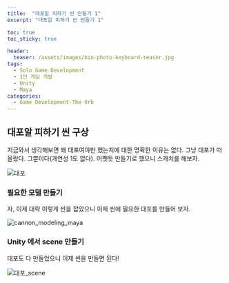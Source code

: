 ```yaml
---
title:  "대포알 피하기 씬 만들기 1"
excerpt: "대포알 피하기 씬 만들기 1"

toc: true
toc_sticky: true

header:
  teaser: /assets/images/bio-photo-keyboard-teaser.jpg
tags:
  - Solo Game Development
  - 1인 게임 개발
  - Unity
  - Maya
categories:
  - Game Development-The Orb
---
```

## 대포알 피하기 씬 구상

지금와서 생각해보면 왜 대포여야만 했는지에 대한 명확한 이유는 없다. 그냥 대포가 떠올랐다. 그뿐이다(개연성 1도 없다).
어쨋듯 만들기로 했으니 스캐치를 해보자.

![대포](https://user-images.githubusercontent.com/73280175/104127242-4d351b00-53a4-11eb-9d38-dca8bb1ef6b5.jpg)





### 필요한 모델 만들기

자, 이제 대략 이렇게 씬을 잡았으니 이제 씬에 필요한 대포를 만들어 보자.

![cannon_modeling_maya](https://user-images.githubusercontent.com/73280175/104127716-10b6ee80-53a7-11eb-935b-3c04a0b6ae84.jpg)





### Unity 에서 scene 만들기

대포도 다 만들었으니 이제 씬을 만들면 된다!


![대포_scene](https://user-images.githubusercontent.com/73280175/104127401-41962400-53a5-11eb-9563-d5c6a45bf3fe.jpg)
